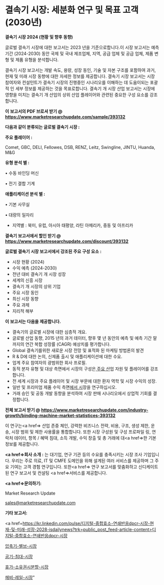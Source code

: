 # 결속기 시장: 세분화 연구 및 목표 고객(2030년)

<strong>결속기 시장 2024 (현황 및 향후 동향)</strong>

글로벌 결속기 시장에 대한 보고서는 2023 년을 기준으로합니다.이 시장 보고서는 예측 기간 (2024-2030) 동안 국제 및 국내 제조업체, 지역, 공급 업체 및 공급 업체, 제품 변형 및 제품 유형을 분석합니다.

결속기 시장 보고서는 개발 속도, 용량, 성장 동인, 기술 및 자본 구조를 포함하여 과거, 현재 및 미래 시장 동향에 대한 자세한 정보를 제공합니다. 결속기 시장 보고서는 시장 참여자와 컨설턴트가 결속기 시장의 진행중인 시나리오를 이해하는 데 도움이되는 포괄적 인 세부 정보를 제공하는 것을 목표로합니다. 결속기 개 시장 산업 보고서는 시장에 영향을 미치는 결속기 개 산업의 상위 산업 플레이어와 관련된 중요한 구성 요소를 강조합니다.



<strong>이 보고서의 PDF 브로셔 받기 @ <a href=https://www.marketresearchupdate.com/sample/393132>https://www.marketresearchupdate.com/sample/393132</a></strong>



<strong>다음과 같이 분류되는 글로벌 결속기 시장 :</strong>



<strong>주요 플레이어 :</strong>

Comet, GBC, DELI, Fellowes, DSB, RENZ, Leitz, Swingline, JINTU, Huanda, M&G



<strong>유형 분석 별 :</strong>

• 수동 바인딩 머신

• 전기 결합 기계



<strong>애플리케이션 분석 별 :</strong>

• 기본 사무실

• 대량의 일자리

<ul>
  <li>지역별 : 북미, 유럽, 아시아 태평양, 라틴 아메리카, 중동 및 아프리카</li>
</ul>


<strong>결속기 보고서에서 할인 받기 @ <a href=https://www.marketresearchupdate.com/discount/393132>https://www.marketresearchupdate.com/discount/393132</a></strong>



<strong>글로벌 결속기 시장 보고서에서 강조된 주요 구성 요소 :</strong>
<ul>
  <li>시장 현황 (2024)</li>
  <li>수익 예측 (2024-2030)</li>
  <li>전년 대비 결속기 개 시장 성장</li>
  <li>세계의 신흥 시장</li>
  <li>결속기 개 시장의 상위 기업</li>
  <li>주요 시장 동인</li>
  <li>최신 시장 동향</li>
  <li>주요 과제</li>
  <li>지리적 해부</li>
</ul>


<strong>이 보고서는 다음을 제공합니다.</strong>
<ul>
  <li>결속기의 글로벌 시장에 대한 심층적 개요.</li>
  <li>글로벌 산업 동향, 2015 년의 과거 데이터, 향후 몇 년 동안의 예측 및 예측 기간 말까지의 연간 복합 성장률 (CAGR) 예상치를 평가합니다.</li>
  <li>Global 결속기를위한 새로운 시장 전망 및 표적화 된 마케팅 방법론의 발견</li>
  <li>R &amp; D에 대한 논의, 신제품 출시 및 애플리케이션에 대한 수요.</li>
  <li>업계 주요 참여자의 광범위한 회사 프로필.</li>
  <li>동적 분자 유형 및 대상 측면에서 시장의 구성은<a href=> 주요 산</a>업 자원 및 플레이어를 강조합니다.</li>
  <li>전 세계 시장과 주요 플레이어 및 시장 부문에 대한 환자 역학 및 시장 수익의 성장.</li>
  <li>일반 및 프리미엄 제품 수익 측면<a href=>에서 시</a>장을 연구하십시오.</li>
  <li>거래 승인 및 공동 개발 동향을 분석하여 시장 판매 시나리오에서 상업적 기회를 결정합니다.</li>
</ul>



<strong>전체 보고서 받기 @ <a href=https://www.marketresearchupdate.com/industry-growth/binding-machine-market-statistices-393132>https://www.marketresearchupdate.com/industry-growth/binding-machine-market-statistices-393132</a></strong>

이 연구는<a href=> 산업 존중</a> 체인, 강력한 비즈니스 전략, 비용, 구조, 생성 제한, 운송, 시장 범위 및 제한 사용률을 통합합니다. 또한 시장 구성원 및 구성 프로파일 링, 연락처 데이터, 항목 / 혜택 침대, 소득 개발, 수익 창출 및 총 거래에 대<a href=>한 기본 </a>정보를 제공합니다.



<strong><a href=>회사 소</a>개 :</strong>
는 대기업, 연구 기관 등의 수요를 충족시키는 시장 조사 기업입니다. 우리는 주로 의료, IT 및 CMFE 도메인을 위해 설계된 여러 서비스를 제공하며 그 주요 기여는 고객 경험 연구입니다. 또한<a href=> 연구 보</a>고서를 맞춤화하고 신디케이트 된 연구 보고서 및 컨설팅 <a href=>서비스</a>를 제공합니다.



<strong><a href=>문의하기:</a></strong>

Market Research Update

sales@marketresearchupdate.com



<strong>기타 보고서:</strong>

<a href=https://kr.linkedin.com/pulse/디지털-중합효소-연쇄반응dpcr-시장-현재-및-미래-성장-2028-isdailynews?trk=public_post_feed-article-content>디지털-중합효소-연쇄반응dpcr-시장</a>

<a href=https://www.linkedin.com/pulse/압축기-밸브-시장-동향-및-성장-전망-survey-spotlight-pro-24-analysis/>압축기-밸브-시장</a>

<a href=https://www.linkedin.com/pulse/공기-침대-시장-현재-및-미래-성장-2029-survey-spotlight-pro-24-analysis-iu5xf/>공기-침대-시장</a>

<a href=https://www.linkedin.com/pulse/휴가-소유권시분할-시장-동향-및-성장-전망-analytics-avenue-adventures-24-ana-wtosf/>휴가-소유권시분할-시장</a>

<a href=https://www.linkedin.com/pulse/헤비-레일-시장-진입-전략-및-위험-평가2030년-analytics-avenue-adventures-24-ana-cfqvf/>헤비-레일-시장</a>"
